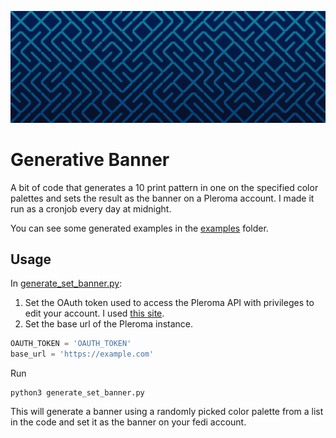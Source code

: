 ![an autogenerated 10print pattern in blue](examples/palette_1.png)

# Generative Banner
A bit of code that generates a 10 print pattern in one on the specified color palettes and sets the result as the banner on a Pleroma account. I made it run as a cronjob every day at midnight.

You can see some generated examples in the [examples](examples) folder.

## Usage

In [generate_set_banner.py](generate_set_banner.py):
1. Set the OAuth token used to access the Pleroma API with privileges to edit your account. I used [this site](https://tinysubversions.com/notes/mastodon-bot/).
2. Set the base url of the Pleroma instance.
```py
OAUTH_TOKEN = 'OAUTH_TOKEN'
base_url = 'https://example.com'
```

Run
```
python3 generate_set_banner.py
```

This will generate a banner using a randomly picked color palette from a list in the code and set it as the banner on your fedi account.